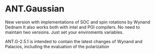 # ANT.Gaussian
New version with implementations of SOC and spin rotations by Wynand Dednam
It also works both with intel and PGI compilers. No need to maintain two versions. Just set your enviroments variables.

ANT.G-2.5.1 is intended to contain the latest changes of Wynand and Palacios, including the evaluation of the polarization
